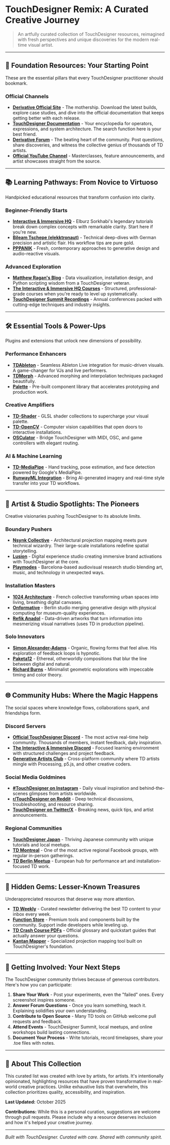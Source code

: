 # TouchDesigner Remix: A Curated Creative Journey

> An artfully curated collection of TouchDesigner resources, reimagined with fresh perspectives and unique discoveries for the modern real-time visual artist.

---

## 🌟 Foundation Resources: Your Starting Point

These are the essential pillars that every TouchDesigner practitioner should bookmark.

### Official Channels
- **[Derivative Official Site](https://derivative.ca/)** - The mothership. Download the latest builds, explore case studies, and dive into the official documentation that keeps getting better with each release.
- **[TouchDesigner Documentation](https://docs.derivative.ca/)** - Your encyclopedia for operators, expressions, and system architecture. The search function here is your best friend.
- **[Derivative Forum](https://forum.derivative.ca/)** - The beating heart of the community. Post questions, share discoveries, and witness the collective genius of thousands of TD artists.
- **[Official YouTube Channel](https://www.youtube.com/@derivative)** - Masterclasses, feature announcements, and artist showcases straight from the source.

---

## 📚 Learning Pathways: From Novice to Virtuoso

Handpicked educational resources that transform confusion into clarity.

### Beginner-Friendly Starts
- **[Interactive & Immersive HQ](https://www.youtube.com/@TheInteractiveImmersiveHQ)** - Elburz Sorkhabi's legendary tutorials break down complex concepts with remarkable clarity. Start here if you're new.
- **[Bileam Tschepe (elekktronaut)](https://www.youtube.com/@elekktronaut)** - Technical deep-dives with German precision and artistic flair. His workflow tips are pure gold.
- **[PPPANIK](https://www.youtube.com/@PPPANIK)** - Fresh, contemporary approaches to generative design and audio-reactive visuals.

### Advanced Exploration
- **[Matthew Ragan's Blog](https://matthewragan.com/)** - Data visualization, installation design, and Python scripting wisdom from a TouchDesigner veteran.
- **[The Interactive & Immersive HQ Courses](https://interactiveimmersive.io/)** - Structured, professional-grade courses when you're ready to level up systematically.
- **[TouchDesigner Summit Recordings](https://derivative.ca/community/events)** - Annual conferences packed with cutting-edge techniques and industry insights.

---

## 🛠️ Essential Tools & Power-Ups

Plugins and extensions that unlock new dimensions of possibility.

### Performance Enhancers
- **[TDAbleton](https://github.com/AlexanderPollak/TDAbleton)** - Seamless Ableton Live integration for music-driven visuals. A game-changer for VJs and live performers.
- **[TDMorph](https://github.com/DavidBraun/TDMorph)** - Advanced morphing and interpolation techniques packaged beautifully.
- **[Palette](https://derivative.ca/community/palette)** - Pre-built component library that accelerates prototyping and production work.

### Creative Amplifiers
- **[TD-Shader](https://github.com/function-store/TD-Shader)** - GLSL shader collections to supercharge your visual palette.
- **[TD-OpenCV](https://derivative.ca/community/project/td-opencv)** - Computer vision capabilities that open doors to interactive installations.
- **[OSCulator](https://osculator.net/)** - Bridge TouchDesigner with MIDI, OSC, and game controllers with elegant routing.

### AI & Machine Learning
- **[TD-MediaPipe](https://github.com/torinmb/mediapipe-touchdesigner)** - Hand tracking, pose estimation, and face detection powered by Google's MediaPipe.
- **[RunwayML Integration](https://runwayml.com/)** - Bring AI-generated imagery and real-time style transfer into your TD workflows.

---

## 🎨 Artist & Studio Spotlights: The Pioneers

Creative visionaries pushing TouchDesigner to its absolute limits.

### Boundary Pushers
- **[Nsynk Collective](https://nsynk.de/)** - Architectural projection mapping meets pure technical wizardry. Their large-scale installations redefine spatial storytelling.
- **[Lusion](https://lusion.co/)** - Digital experience studio creating immersive brand activations with TouchDesigner at the core.
- **[Playmodes](https://www.playmodes.com/)** - Barcelona-based audiovisual research studio blending art, music, and technology in unexpected ways.

### Installation Masters
- **[1024 Architecture](https://www.1024architecture.net/)** - French collective transforming urban spaces into living, breathing digital canvases.
- **[Onformative](https://onformative.com/)** - Berlin studio merging generative design with physical computing for museum-quality experiences.
- **[Refik Anadol](https://refikanadol.com/)** - Data-driven artworks that turn information into mesmerizing visual narratives (uses TD in production pipeline).

### Solo Innovators
- **[Simon Alexander-Adams](https://www.instagram.com/polyhop/)** - Organic, flowing forms that feel alive. His exploration of feedback loops is hypnotic.
- **[Paketa12](https://www.instagram.com/paketa12/)** - Ethereal, otherworldly compositions that blur the line between digital and natural.
- **[Richard Burns](https://www.instagram.com/richardburnsstudio/)** - Minimalist geometric explorations with impeccable timing and color theory.

---

## 🌐 Community Hubs: Where the Magic Happens

The social spaces where knowledge flows, collaborations spark, and friendships form.

### Discord Servers
- **[Official TouchDesigner Discord](https://discord.gg/touchdesigner)** - The most active real-time help community. Thousands of members, instant feedback, daily inspiration.
- **[The Interactive & Immersive Discord](https://discord.gg/interactiveimmersive)** - Focused learning environment with structured challenges and project feedback.
- **[Generative Artists Club](https://discord.gg/generativeartists)** - Cross-platform community where TD artists mingle with Processing, p5.js, and other creative coders.

### Social Media Goldmines
- **[#TouchDesigner on Instagram](https://www.instagram.com/explore/tags/touchdesigner/)** - Daily visual inspiration and behind-the-scenes glimpses from artists worldwide.
- **[r/TouchDesigner on Reddit](https://www.reddit.com/r/TouchDesigner/)** - Deep technical discussions, troubleshooting, and resource sharing.
- **[TouchDesigner on Twitter/X](https://twitter.com/search?q=touchdesigner)** - Breaking news, quick tips, and artist announcements.

### Regional Communities
- **[TouchDesigner Japan](https://touchdesigner.jp/)** - Thriving Japanese community with unique tutorials and local meetups.
- **[TD Montreal](https://www.facebook.com/groups/touchdesignermontreal/)** - One of the most active regional Facebook groups, with regular in-person gatherings.
- **[TD Berlin Meetup](https://www.meetup.com/topics/touchdesigner/de/berlin/)** - European hub for performance art and installation-focused TD work.

---

## 💎 Hidden Gems: Lesser-Known Treasures

Underappreciated resources that deserve way more attention.

- **[TD Weekly](https://tdweekly.com/)** - Curated newsletter delivering the best TD content to your inbox every week.
- **[Function Store](https://function.store/)** - Premium tools and components built by the community. Support indie developers while leveling up.
- **[TD Crash Course PDFs](https://derivative.ca/UserGuide/Glossary)** - Official glossary and quickstart guides that actually answer your questions.
- **[Kantan Mapper](https://www.kantan-mapper.com/)** - Specialized projection mapping tool built on TouchDesigner's foundation.

---

## 🚀 Getting Involved: Your Next Steps

The TouchDesigner community thrives because of generous contributors. Here's how you can participate:

1. **Share Your Work** - Post your experiments, even the "failed" ones. Every screenshot inspires someone.
2. **Answer Forum Questions** - Once you learn something, teach it. Explaining solidifies your own understanding.
3. **Contribute to Open Source** - Many TD tools on GitHub welcome pull requests and feedback.
4. **Attend Events** - TouchDesigner Summit, local meetups, and online workshops build lasting connections.
5. **Document Your Process** - Write tutorials, record timelapses, share your .toe files with notes.

---

## 📖 About This Collection

This curated list was created with love by artists, for artists. It's intentionally opinionated, highlighting resources that have proven transformative in real-world creative practices. Unlike exhaustive lists that overwhelm, this collection prioritizes quality, accessibility, and inspiration.

**Last Updated:** October 2025

**Contributions:** While this is a personal curation, suggestions are welcome through pull requests. Please include why a resource deserves inclusion and how it's helped your creative journey.

---

*Built with TouchDesigner. Curated with care. Shared with community spirit.*
